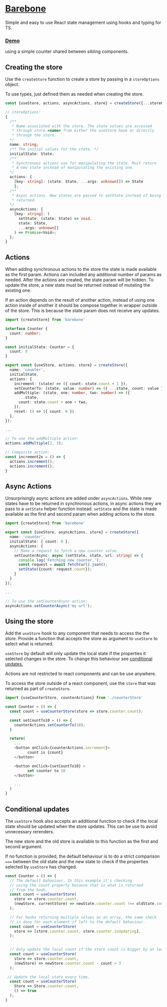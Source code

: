 # [Barebone](src/barebone)
Simple and easy to use React state management using hooks and typing for TS.

### [Demo](https://seegg.github.io/barebone-demo/) 
using a simple counter shared between sibling components.

## Creating the store
Use the `createStore` function to create a store by passing in a `storeOptions`
object.

To use types, just defined them as needed when creating the store.

```ts
const {useStore, actions, asyncActions, store} = createStore({...storeOptions});
```

```ts
// storeOptions:
{
  /**
   * Name associated with the store. The state values are accessed
   * through store.<name> from either the useStore hook or directly
   * through the store.
  */
  name: string;
  /** The initial values for the state. */
  initialState: State;
  /** 
   * Synchronous actions use for manipulating the state. Must return
   * A new state instead of manipulating the existing one.
  */
  actions: {
    [key: string]: (state: State, ...args: unknown[]) => State
    };
  /** 
   * Async actions. New states are passed to setState instead of being 
   * returned.
  */
  asyncActions: {
    [key: string]: (
      setState: (state: State) => void,
      state: State,
      ...args: unknown[]
    ) => Promise<Void>;
  };
}
```
## Actions
When adding synchronous actions to the store the state is made available
as the first param. Actions can included any additional number of params 
as needed. After the actions are created, the state param will be hidden.
To update the store, a new state must be returned instead of
mutating the existing one.

If an action depends on the result of another action, instead of using
one action inside of another it should be compose together in wrapper
outside of the store. This is because the state param does not receive
any updates.

```ts
import {createStore} from 'barebone'

interface Counter {
  count: number;
}

const initialState: Counter = {
  count: 0
}

export const {useStore, actions, store} = createStore({
  name: 'counter',
  initialState,
  actions: {
    increment: (state) => ({ count: state.count + 1 }),
    setCounterTo: (state, value: number) => ({ ...state, count: value }),
    addMultiple: (state, one: number, two: number) => ({
      ...state,
      count: state.count + one + two,
    }),
    reset: () => ({ count: 0 })
  },
});

...

// To use the addMultiple action:
actions.addMultiple(2, 3);

// Composite action:
const increment2x = () => {
  actions.increment();
  actions.increment();
}


```
## Async Actions

Unsurprisingly async actions are added under `asyncActions`. While 
new states have to be returned in synchronous actions, in async actions 
they are pass to a `setState` helper function instead. `setState` and 
the state is made available as the first and second param when adding
actions to the store.

```ts
import {createStore} from 'barebone'

export const {useStore, asyncActions, store} = createStore({
  name: 'counter',
  initialState: { count: 0 },
  asyncActions: {
    // Make a request to fetch a new counter value.
    setCounterAsync: async (setState, state, url: string) => {
      console.log('Fetching new counter.');
      const request = await fetch(url).json();
      setState({count: request.count});
    }
  }
});

...

// To use the setCounterAsync action:
asyncActions.setCounterAsync('my url');

```
## Using the store
Add the `useStore` hook to any component that needs to access the
the store. Provide a function that accepts the store as argument
to `useStore` to select what is returned.

`useStore` by default will only update the local state if the properties
it selected changes in the store. To change this behaviour see 
[conditional updates.](https://github.com/seegg/Barebone-state-management#conditional-updates)

Actions are not restricted to react components and can be use anywhere.

To access the store outside of a react component, use the `store`
that was returned as part of `createStore`.

```ts
import {useCounterStore, counterActions} from './counterStore'

const Counter = () => {
  const count = useCounterStore(store => store.counter.count);

  const setCountTo10 = () => {
    counterActions.setCounterTo(10);
  }

  return(
    ...
    <button onClick={counterActions.increment}>
          count is {count}
    </button>

    <button onClick={setCountTo10} >
          set counter to 10
    </button>

    ...
  )
}

```
## Conditional updates
The `useStore` hook also accepts an additional function to check if the local 
state should be updated when the store updates. This can be use to avoid 
unnecessary rerenders.

The new store and the old store is available to this function as the first
and second argument.

If no function is provided, the default behaviour is to do a strict comparison 
`===` between the old state and the new state to check if the properties selected
by `useStore` has changed.

```ts
const Counter = () => {
  // The default bahaviour. In this example it's checking 
  // using the count property because that is what is returned 
  // from the hook. 
  const count = useCounterStore(
    store => store.counter.count,
    (newStore, currentStore) => newState.counter.count !== oldState.counter.count
  );

  // For hooks returning multiple values as an array, the same check
  // is done for each element if left to the default behaviour.
  const count = useCounterStore(
    store => [store.counter.count, store.counter.isUpdating],
  );

  
  // Only update the local count if the store count is bigger by at least 3.
  const count = useCounterStore(
    store => store.counter.count,
    (newStore) => newStore.counter.count - count > 3
  );

 // Update the local state every time.
  const count = useCounterStore(
    Store => Store.counter.count,
    () => true
  );
}

```
